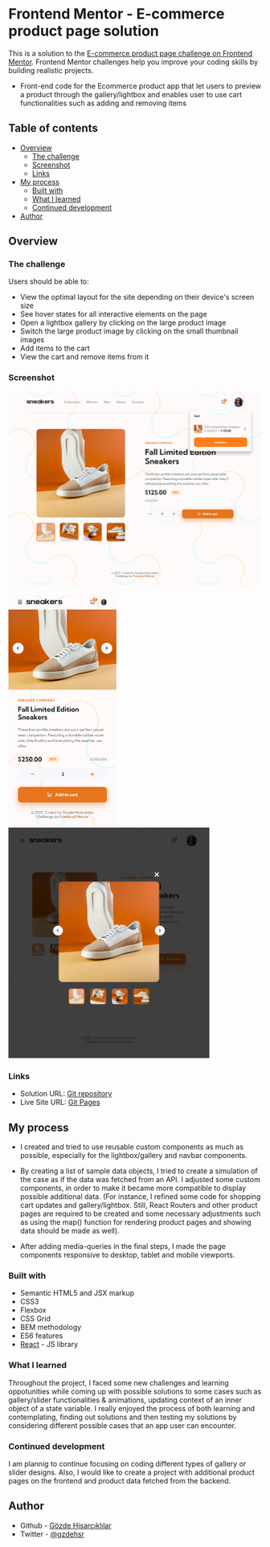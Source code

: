 # Frontend Mentor - E-commerce product page solution

This is a solution to the [E-commerce product page challenge on Frontend Mentor](https://www.frontendmentor.io/challenges/ecommerce-product-page-UPsZ9MJp6). Frontend Mentor challenges help you improve your coding skills by building realistic projects.

* Front-end code for the Ecommerce product app that let users to preview a product through the gallery/lightbox and enables user to use cart functionalities such as adding and removing items

## Table of contents

- [Overview](#overview)
  - [The challenge](#the-challenge)
  - [Screenshot](#screenshot)
  - [Links](#links)
- [My process](#my-process)
  - [Built with](#built-with)
  - [What I learned](#what-i-learned)
  - [Continued development](#continued-development)
- [Author](#author)


## Overview

### The challenge

Users should be able to:

- View the optimal layout for the site depending on their device's screen size
- See hover states for all interactive elements on the page
- Open a lightbox gallery by clicking on the large product image
- Switch the large product image by clicking on the small thumbnail images
- Add items to the cart
- View the cart and remove items from it

### Screenshot

![Main](./src/images/screenshot-main.png)
<div>
  <img src='./src/images/screenshot-mobile.png/' alt='mobile' width='215px'/>
  <img src='./src/images/screenshot-lightbox.png' alt='lightbox' width='400px'/>
</div>



### Links

- Solution URL: [Git repository](https://github.com/GozdeHisarckllar/challenge-ecommerce-product-page)
- Live Site URL: [Git Pages](https://gozdehisarckllar.github.io/challenge-ecommerce-product-page/)

## My process

* I created and tried to use reusable custom components as much as possible, especially for the lightbox/gallery and navbar components.

* By creating a list of sample data objects, I tried to create a simulation of the case as if the data was fetched from an API. I adjusted some custom components, in order to make it became more compatible to display possible additional data. (For instance, I refined some code for shopping cart updates and gallery/lightbox. Still, React Routers and other product pages are required to be created and some necessary adjustments such as using the map() function for rendering product pages and showing data should be made as well).

* After adding media-queries in the final steps, I made the page components responsive to desktop, tablet and mobile viewports.

### Built with

- Semantic HTML5 and JSX markup
- CSS3
- Flexbox
- CSS Grid
- BEM methodology
- ES6 features
- [React](https://reactjs.org/) - JS library

### What I learned

Throughout the project, I faced some new challenges and learning oppotunities while coming up with possible solutions to some cases such as gallery/slider functionalities & animations, updating context of an inner object of a state variable. I really enjoyed the process of both learning and contemplating, finding out solutions and then testing my solutions by considering different possible cases that an app user can encounter.

### Continued development

I am plannig to continue focusing on coding different types of gallery or slider designs. Also, I would like to create a project with additional product pages on the frontend and product data fetched from the backend.

## Author

- Github - [Gözde Hisarcıklılar](https://github.com/GozdeHisarckllar)
- Twitter - [@gzdehsr](https://www.twitter.com/gzdehsr)
